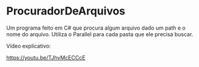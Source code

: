 # ProcuradorDeArquivos
Um programa feito em C# que procura algum arquivo dado um path e o nome do arquivo. Utiliza o Parallel para cada pasta que ele precisa buscar.

Vídeo explicativo:

https://youtu.be/TJhvMcECCcE
